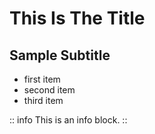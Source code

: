 # This Is The Title

## Sample Subtitle

- first item
- second item
- third item

:: info
This is an info block.
::
